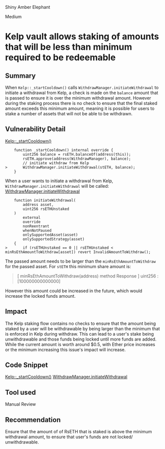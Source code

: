 Shiny Amber Elephant

Medium

# Kelp vault allows staking of amounts that will be less than minimum required to be redeemable

## Summary

When `Kelp::_startCooldown()` calls `WithdrawManager.initiateWithdrawal` to initiate a withdrawal from Kelp, a check is made on the `balance` amount that is passed to ensure it is over the minimum withdrawal amount. However during the staking process there is no check to ensure that the final staked amount exceeds this minimum amount, meaning it is possible for users to stake a number of assets that will not be able to be withdrawn.

## Vulnerability Detail
[Kelp::_startCooldown()](https://github.com/sherlock-audit/2024-06-leveraged-vaults/blob/main/leveraged-vaults-private/contracts/vaults/staking/protocols/Kelp.sol#L62-L67)
```solidity
    function _startCooldown() internal override {
        uint256 balance = rsETH.balanceOf(address(this));
        rsETH.approve(address(WithdrawManager), balance);
        // initiate withdraw from Kelp
>       WithdrawManager.initiateWithdrawal(stETH, balance);
    }
```
When a user wants to initiate a withdrawal from Kelp, `WithdrawManager.initiateWithdrawal` will be called:
[WithdrawManager.initiateWithdrawal](https://etherscan.deth.net/address/0x62De59c08eB5dAE4b7E6F7a8cAd3006d6965ec16)
```solidity
    function initiateWithdrawal(
        address asset,
        uint256 rsETHUnstaked
    )
        external
        override
        nonReentrant
        whenNotPaused
        onlySupportedAsset(asset)
        onlySupportedStrategy(asset)
    {
>       if (rsETHUnstaked == 0 || rsETHUnstaked < minRsEthAmountToWithdraw[asset]) revert InvalidAmountToWithdraw();
```
The passed amount needs to be larger than the `minRsEthAmountToWithdraw` for the passed asset. For `stETH` this minimum share amount is:
>[ minRsEthAmountToWithdraw(address) method Response ]
>    uint256 :  [100000000000000]

However this amount could be increased in the future, which would increase the locked funds amount.

## Impact

The Kelp staking flow contains no checks to ensure that the amount being staked by a user will be withdrawable by being larger than the minimum that is enforced in Kelp during withdraw. This can lead to a user's stake being unwithdrawable and those funds being locked until more funds are added. While the current amount is worth around $0.5, with Ether price increases or the minimum increasing this issue's impact will increase.

## Code Snippet

[Kelp::_startCooldown()](https://github.com/sherlock-audit/2024-06-leveraged-vaults/blob/main/leveraged-vaults-private/contracts/vaults/staking/protocols/Kelp.sol#L62-L67)
[WithdrawManager.initiateWithdrawal](https://etherscan.deth.net/address/0x62De59c08eB5dAE4b7E6F7a8cAd3006d6965ec16)

## Tool used

Manual Review

## Recommendation

Ensure that the amount of of RsETH that is staked is above the minimum withdrawal amount, to ensure that user's funds are not locked/ unwithdrawable.
